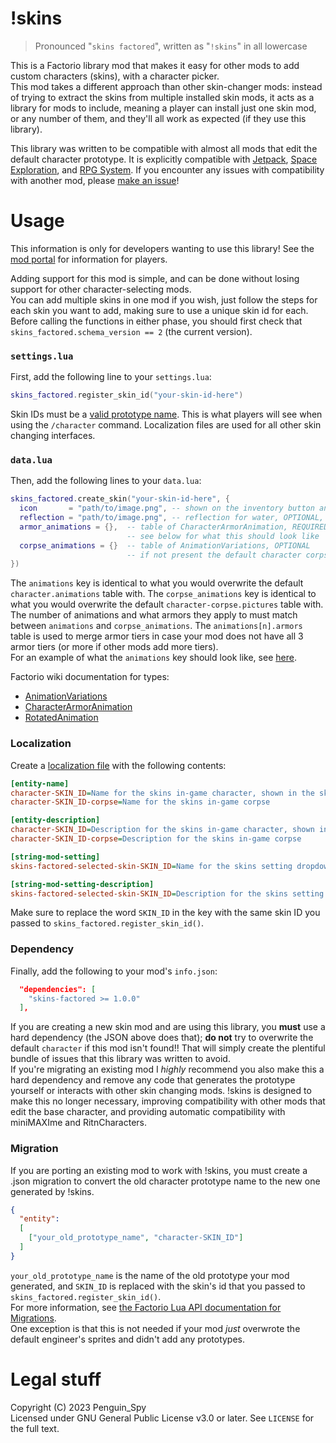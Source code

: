 # !skins
> Pronounced "`skins factored`", written as "`!skins`" in all lowercase

This is a Factorio library mod that makes it easy for other mods to add custom characters (skins), with a character picker.  
This mod takes a different approach than other skin-changer mods: instead of trying to extract the skins from multiple installed skin mods, it acts as a library for mods to include, meaning a player can install just one skin mod, or any number of them, and they'll all work as expected (if they use this library).

This library was written to be compatible with almost all mods that edit the default character prototype. It is explicitly compatible with [Jetpack](https://mods.factorio.com/mod/jetpack), [Space Exploration](https://mods.factorio.com/mod/space-exploration), and [RPG System](https://mods.factorio.com/mod/RPGsystem). If you encounter any issues with compatibility with another mod, please [make an issue](https://github.com/Penguin-Spy/skins-factored/issues)!


# Usage
This information is only for developers wanting to use this library! See the [mod portal](https://mods.factorio.com/mod/skins-factored) for information for players.

Adding support for this mod is simple, and can be done without losing support for other character-selecting mods.  
You can add multiple skins in one mod if you wish, just follow the steps for each skin you want to add, making sure to use a unique skin id for each.  
Before calling the functions in either phase, you should first check that `skins_factored.schema_version == 2` (the current version).

### `settings.lua`
First, add the following line to your `settings.lua`:
```lua
skins_factored.register_skin_id("your-skin-id-here")
```
Skin IDs must be a [valid prototype name](https://wiki.factorio.com/PrototypeBase#name "PrototypeBase - Factorio Wiki"). This is what players will see when using the `/character` command. Localization files are used for all other skin changing interfaces.

### `data.lua`
Then, add the following lines to your `data.lua`:
```lua
skins_factored.create_skin("your-skin-id-here", {
  icon       = "path/to/image.png", -- shown on the inventory button and in the gui, REQUIRED
  reflection = "path/to/image.png", -- reflection for water, OPTIONAL, will default to the default player's texture
  armor_animations = {},  -- table of CharacterArmorAnimation, REQUIRED
                          -- see below for what this should look like
  corpse_animations = {}  -- table of AnimationVariations, OPTIONAL
                          -- if not present the default character corpse entity is used (no custom corpse is generated)
})
```
The `animations` key is identical to what you would overwrite the default `character.animations` table with. The `corpse_animations` key is identical to what you would overwrite the default `character-corpse.pictures` table with.  
The number of animations and what armors they apply to must match between `animations` and `corpse_animations`. The `animations[n].armors` table is used to merge armor tiers in case your mod does not have all 3 armor tiers (or more if other mods add more tiers).  
For an example of what the `animations` key should look like, see [here](https://gist.github.com/Penguin-Spy/ab9c81511791bb90243d3e8bec2dcbd5).

Factorio wiki documentation for types:  
- [AnimationVariations](https://wiki.factorio.com/Types/AnimationVariations)
- [CharacterArmorAnimation](https://wiki.factorio.com/Types/CharacterArmorAnimation)
- [RotatedAnimation](https://wiki.factorio.com/Types/RotatedAnimation)

### Localization
Create a [localization file](https://wiki.factorio.com/Tutorial:Localisation) with the following contents: 
```ini
[entity-name]
character-SKIN_ID=Name for the skins in-game character, shown in the skin selector GUI
character-SKIN_ID-corpse=Name for the skins in-game corpse

[entity-description]
character-SKIN_ID=Description for the skins in-game character, shown in the skin selector GUI
character-SKIN_ID-corpse=Description for the skins in-game corpse

[string-mod-setting]
skins-factored-selected-skin-SKIN_ID=Name for the skins setting dropdown item (required, but should be the same as the entity-name)

[string-mod-setting-description]
skins-factored-selected-skin-SKIN_ID=Description for the skins setting dropdown item (required, but should be the same as the entity-description)
```
Make sure to replace the word `SKIN_ID` in the key with the same skin ID you passed to `skins_factored.register_skin_id()`.  

### Dependency
Finally, add the following to your mod's `info.json`:
```json
  "dependencies": [
    "skins-factored >= 1.0.0"
  ],
```
If you are creating a new skin mod and are using this library, you **must** use a hard dependency (the JSON above does that); **do not** try to overwrite the default `character` if this mod isn't found!! That will simply create the plentiful bundle of issues that this library was written to avoid.  
If you're migrating an existing mod I *highly* recommend you also make this a hard dependency and remove any code that generates the prototype yourself or interacts with other skin changing mods. !skins is designed to make this no longer necessary, improving compatibility with other mods that edit the base character, and providing automatic compatibility with miniMAXIme and RitnCharacters.

### Migration
If you are porting an existing mod to work with !skins, you must create a .json migration to convert the old character prototype name to the new one generated by !skins.
```json
{
  "entity":
  [
    ["your_old_prototype_name", "character-SKIN_ID"]
  ]
}
```
`your_old_prototype_name` is the name of the old prototype your mod generated, and `SKIN_ID` is replaced with the skin's id that you passed to `skins_factored.register_skin_id()`.  
For more information, see [the Factorio Lua API documentation for Migrations](https://lua-api.factorio.com/latest/Migrations.html "Migrations - Runtime Docs | Factorio").  
One exception is that this is not needed if your mod *just* overwrote the default engineer's sprites and didn't add any prototypes.


# Legal stuff
Copyright (C) 2023  Penguin_Spy  
Licensed under GNU General Public License v3.0 or later. See `LICENSE` for the full text.  
